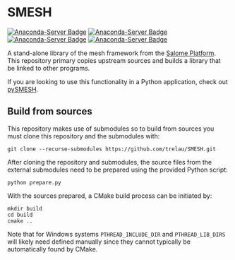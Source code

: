 # SMESH
[![Anaconda-Server Badge](https://anaconda.org/conda-forge/smesh/badges/installer/conda.svg)](https://anaconda.org/conda-forge/smesh)
[![Anaconda-Server Badge](https://anaconda.org/conda-forge/smesh/badges/platforms.svg)](https://anaconda.org/conda-forge/smesh)
[![Anaconda-Server Badge](https://anaconda.org/conda-forge/smesh/badges/downloads.svg)](https://anaconda.org/conda-forge/smesh)
[![Anaconda-Server Badge](https://anaconda.org/conda-forge/smesh/badges/latest_release_date.svg)](https://anaconda.org/conda-forge/smesh)

A stand-alone library of the mesh framework from the [Salome Platform](www.salome-platform.org).
This repository primary copies upstream sources and builds a library that be linked to other
programs.

If you are looking to use this functionality in a Python application, check out
[pySMESH](https://github.com/trelau/pySMESH). 

## Build from sources
This repository makes use of submodules so to build from sources you must clone this repository
and the submodules with:

    git clone --recurse-submodules https://github.com/trelau/SMESH.git

After cloning the repository and submodules, the source files from the external submodules need to
be prepared using the provided Python script:

    python prepare.py

With the sources prepared, a CMake build process can be initiated by:

    mkdir build
    cd build
    cmake ..

Note that for Windows systems `PTHREAD_INCLUDE_DIR`  and `PTHREAD_LIB_DIRS` will likely need
defined manually since they cannot typically be automatically found by CMake.
